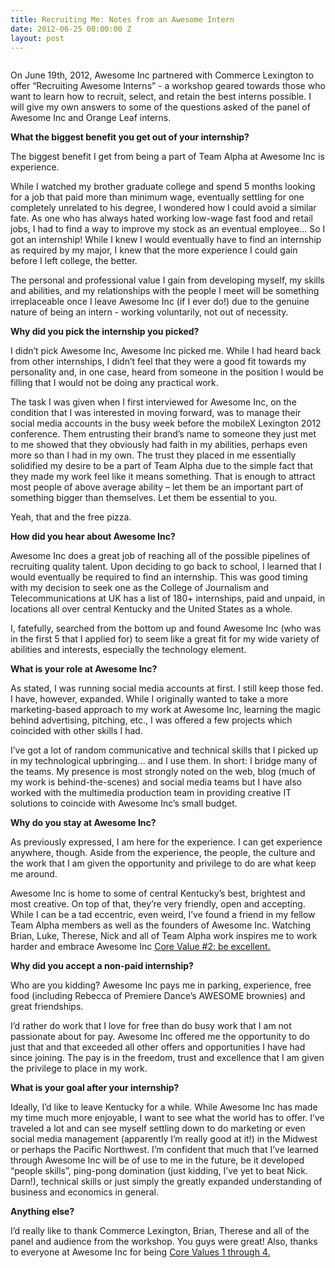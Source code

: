```yaml
---
title: Recruiting Me: Notes from an Awesome Intern
date: 2012-06-25 00:00:00 Z
layout: post
---
```

 
<p><img alt="" src="http://awesomeinc.org/images/xcroppedrecruitinternworkshop.jpg.pagespeed.ic.uWPmoNBmBj.jpg"/></p>
<p>On June 19th, 2012, Awesome Inc partnered with Commerce Lexington to offer &ldquo;Recruiting Awesome Interns&rdquo; - a workshop geared towards those who want to learn how to recruit, select, and retain the best interns possible. I will give my own answers to some of the questions asked of the panel of Awesome Inc and Orange Leaf interns.</p>
<p><strong>What the biggest benefit you get out of your internship?</strong></p>
<p>The biggest benefit I get from being a part of Team Alpha at Awesome Inc is experience.</p>
<p>While I watched my brother graduate college and spend 5 months looking for a job that paid more than minimum wage, eventually settling for one completely unrelated to his degree, I wondered how I could avoid a similar fate. As one who has always hated working low-wage fast food and retail jobs, I had to find a way to improve my stock as an eventual employee&hellip; So I got an internship! While I knew I would eventually have to find an internship as required by my major, I knew that the more experience I could gain before I left college, the better.</p>
<p>The personal and professional value I gain from developing myself, my skills and abilities, and my relationships with the people I meet will be something irreplaceable once I leave Awesome Inc (if I ever do!) due to the genuine nature of being an intern - working voluntarily, not out of necessity.</p>
<p><strong>Why did you pick the internship you picked?</strong></p>
<p>I didn&rsquo;t pick Awesome Inc, Awesome Inc picked me. While I had heard back from other internships, I didn&rsquo;t feel that they were a good fit towards my personality and, in one case, heard from someone in the position I would be filling that I would not be doing any practical work.</p>
<p>The task I was given when I first interviewed for Awesome Inc, on the condition that I was interested in moving forward, was to manage their social media accounts in the busy week before the mobileX Lexington 2012 conference. Them entrusting their brand&rsquo;s name to someone they just met to me showed that they obviously had faith in my abilities, perhaps even more so than I had in my own. The trust they placed in me essentially solidified my desire to be a part of Team Alpha due to the simple fact that they made my work feel like it means something. That is enough to attract most people of above average ability – let them be an important part of something bigger than themselves. Let them be essential to you.</p>
<p>Yeah, that and the free pizza.</p>
<p><strong>How did you hear about Awesome Inc?</strong></p>
<p>Awesome Inc does a great job of reaching all of the possible pipelines of recruiting quality talent. Upon deciding to go back to school, I learned that I would eventually be required to find an internship. This was good timing with my decision to seek one as the College of Journalism and Telecommunications at UK has a list of 180+ internships, paid and unpaid, in locations all over central Kentucky and the United States as a whole.</p>
<p>I, fatefully, searched from the bottom up and found Awesome Inc (who was in the first 5 that I applied for) to seem like a great fit for my wide variety of abilities and interests, especially the technology element.</p>
<p><strong>What is your role at Awesome Inc?</strong></p>
<p>As stated, I was running social media accounts at first. I still keep those fed. I have, however, expanded. While I originally wanted to take a more marketing-based approach to my work at Awesome Inc, learning the magic behind advertising, pitching, etc., I was offered a few projects which coincided with other skills I had.</p>
<p>I&rsquo;ve got a lot of random communicative and technical skills that I picked up in my technological upbringing&hellip; and I use them. In short: I bridge many of the teams. My presence is most strongly noted on the web, blog (much of my work is behind-the-scenes) and social media teams but I have also worked with the multimedia production team in providing creative IT solutions to coincide with Awesome Inc&rsquo;s small budget.</p>
<p><strong>Why do you stay at Awesome Inc?</strong></p>
<p>As previously expressed, I am here for the experience. I can get experience anywhere, though. Aside from the experience, the people, the culture and the work that I am given the opportunity and privilege to do are what keep me around.</p>
<p>Awesome Inc is home to some of central Kentucky&rsquo;s best, brightest and most creative. On top of that, they&rsquo;re very friendly, open and accepting. While I can be a tad eccentric, even weird, I&rsquo;ve found a friend in my fellow Team Alpha members as well as the founders of Awesome Inc. Watching Brian, Luke, Therese, Nick and all of Team Alpha work inspires me to work harder and embrace Awesome Inc <a href="http://awesomeinc.org/Blog/four-pillars-of-awesome" target="_blank">Core Value #2: be excellent.</a></p>
<p><strong>Why did you accept a non-paid internship?</strong></p>
<p>Who are you kidding? Awesome Inc pays me in parking, experience, free food (including Rebecca of Premiere Dance&rsquo;s AWESOME brownies) and great friendships.</p>
<p>I&rsquo;d rather do work that I love for free than do busy work that I am not passionate about for pay. Awesome Inc offered me the opportunity to do just that and that exceeded all other offers and opportunities I have had since joining. The pay is in the freedom, trust and excellence that I am given the privilege to place in my work.</p>
<p><strong>What is your goal after your internship?</strong></p>
<p>Ideally, I&rsquo;d like to leave Kentucky for a while. While Awesome Inc has made my time much more enjoyable, I want to see what the world has to offer. I&rsquo;ve traveled a lot and can see myself settling down to do marketing or even social media management (apparently I&rsquo;m really good at it!) in the Midwest or perhaps the Pacific Northwest. I&rsquo;m confident that much that I&rsquo;ve learned through Awesome Inc will be of use to me in the future, be it developed &ldquo;people skills&rdquo;, ping-pong domination (just kidding, I&rsquo;ve yet to beat Nick. Darn!), technical skills or just simply the greatly expanded understanding of business and economics in general.</p>
<p><strong>Anything else?</strong></p>
<p>I&rsquo;d really like to thank Commerce Lexington, Brian, Therese and all of the panel and audience from the workshop. You guys were great! Also, thanks to everyone at Awesome Inc for being <a href="http://awesomeinc.org/Blog/four-pillars-of-awesome" target="_blank">Core Values 1 through 4.</a></p>
